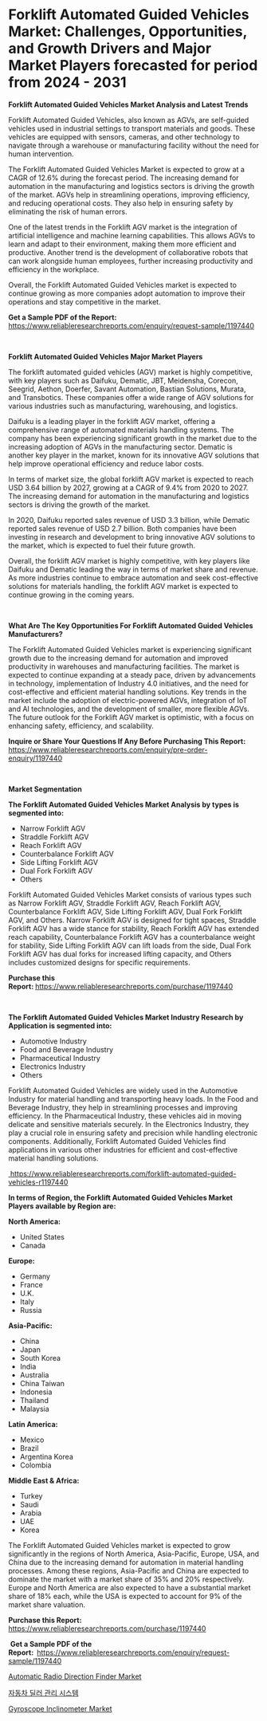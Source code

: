 <p><h1>Forklift Automated Guided Vehicles Market: Challenges, Opportunities, and Growth Drivers and Major Market Players forecasted for period from 2024 - 2031</h1></p><p><strong>Forklift Automated Guided Vehicles Market Analysis and Latest Trends</strong></p>
<p><p>Forklift Automated Guided Vehicles, also known as AGVs, are self-guided vehicles used in industrial settings to transport materials and goods. These vehicles are equipped with sensors, cameras, and other technology to navigate through a warehouse or manufacturing facility without the need for human intervention.</p><p>The Forklift Automated Guided Vehicles Market is expected to grow at a CAGR of 12.6% during the forecast period. The increasing demand for automation in the manufacturing and logistics sectors is driving the growth of the market. AGVs help in streamlining operations, improving efficiency, and reducing operational costs. They also help in ensuring safety by eliminating the risk of human errors.</p><p>One of the latest trends in the Forklift AGV market is the integration of artificial intelligence and machine learning capabilities. This allows AGVs to learn and adapt to their environment, making them more efficient and productive. Another trend is the development of collaborative robots that can work alongside human employees, further increasing productivity and efficiency in the workplace.</p><p>Overall, the Forklift Automated Guided Vehicles market is expected to continue growing as more companies adopt automation to improve their operations and stay competitive in the market.</p></p>
<p><strong>Get a Sample PDF of the Report:&nbsp;</strong> <a href="https://www.reliableresearchreports.com/enquiry/request-sample/1197440">https://www.reliableresearchreports.com/enquiry/request-sample/1197440</a></p>
<p>&nbsp;</p>
<p><strong>Forklift Automated Guided Vehicles Major Market Players</strong></p>
<p><p>The forklift automated guided vehicles (AGV) market is highly competitive, with key players such as Daifuku, Dematic, JBT, Meidensha, Corecon, Seegrid, Aethon, Doerfer, Savant Automation, Bastian Solutions, Murata, and Transbotics. These companies offer a wide range of AGV solutions for various industries such as manufacturing, warehousing, and logistics.</p><p>Daifuku is a leading player in the forklift AGV market, offering a comprehensive range of automated materials handling systems. The company has been experiencing significant growth in the market due to the increasing adoption of AGVs in the manufacturing sector. Dematic is another key player in the market, known for its innovative AGV solutions that help improve operational efficiency and reduce labor costs.</p><p>In terms of market size, the global forklift AGV market is expected to reach USD 3.64 billion by 2027, growing at a CAGR of 9.4% from 2020 to 2027. The increasing demand for automation in the manufacturing and logistics sectors is driving the growth of the market.</p><p>In 2020, Daifuku reported sales revenue of USD 3.3 billion, while Dematic reported sales revenue of USD 2.7 billion. Both companies have been investing in research and development to bring innovative AGV solutions to the market, which is expected to fuel their future growth.</p><p>Overall, the forklift AGV market is highly competitive, with key players like Daifuku and Dematic leading the way in terms of market share and revenue. As more industries continue to embrace automation and seek cost-effective solutions for materials handling, the forklift AGV market is expected to continue growing in the coming years.</p></p>
<p>&nbsp;</p>
<p><strong>What Are The Key Opportunities For Forklift Automated Guided Vehicles Manufacturers?</strong></p>
<p><p>The Forklift Automated Guided Vehicles market is experiencing significant growth due to the increasing demand for automation and improved productivity in warehouses and manufacturing facilities. The market is expected to continue expanding at a steady pace, driven by advancements in technology, implementation of Industry 4.0 initiatives, and the need for cost-effective and efficient material handling solutions. Key trends in the market include the adoption of electric-powered AGVs, integration of IoT and AI technologies, and the development of smaller, more flexible AGVs. The future outlook for the Forklift AGV market is optimistic, with a focus on enhancing safety, efficiency, and scalability.</p></p>
<p><strong>Inquire or Share Your Questions If Any Before Purchasing This Report:</strong> <a href="https://www.reliableresearchreports.com/enquiry/pre-order-enquiry/1197440">https://www.reliableresearchreports.com/enquiry/pre-order-enquiry/1197440</a></p>
<p>&nbsp;</p>
<p><strong>Market Segmentation</strong></p>
<p><strong>The Forklift Automated Guided Vehicles Market Analysis by types is segmented into:</strong></p>
<p><ul><li>Narrow Forklift AGV</li><li>Straddle Forklift AGV</li><li>Reach Forklift AGV</li><li>Counterbalance Forklift AGV</li><li>Side Lifting Forklift AGV</li><li>Dual Fork Forklift AGV</li><li>Others</li></ul></p>
<p><p>Forklift Automated Guided Vehicles Market consists of various types such as Narrow Forklift AGV, Straddle Forklift AGV, Reach Forklift AGV, Counterbalance Forklift AGV, Side Lifting Forklift AGV, Dual Fork Forklift AGV, and Others. Narrow Forklift AGV is designed for tight spaces, Straddle Forklift AGV has a wide stance for stability, Reach Forklift AGV has extended reach capability, Counterbalance Forklift AGV has a counterbalance weight for stability, Side Lifting Forklift AGV can lift loads from the side, Dual Fork Forklift AGV has dual forks for increased lifting capacity, and Others includes customized designs for specific requirements.</p></p>
<p><strong>Purchase this Report:&nbsp;</strong><a href="https://www.reliableresearchreports.com/purchase/1197440">https://www.reliableresearchreports.com/purchase/1197440</a></p>
<p>&nbsp;</p>
<p><strong>The Forklift Automated Guided Vehicles Market Industry Research by Application is segmented into:</strong></p>
<p><ul><li>Automotive Industry</li><li>Food and Beverage Industry</li><li>Pharmaceutical Industry</li><li>Electronics Industry</li><li>Others</li></ul></p>
<p><p>Forklift Automated Guided Vehicles are widely used in the Automotive Industry for material handling and transporting heavy loads. In the Food and Beverage Industry, they help in streamlining processes and improving efficiency. In the Pharmaceutical Industry, these vehicles aid in moving delicate and sensitive materials securely. In the Electronics Industry, they play a crucial role in ensuring safety and precision while handling electronic components. Additionally, Forklift Automated Guided Vehicles find applications in various other industries for efficient and cost-effective material handling solutions.</p></p>
<p><a href="https://www.reliableresearchreports.com/forklift-automated-guided-vehicles-r1197440">&nbsp;https://www.reliableresearchreports.com/forklift-automated-guided-vehicles-r1197440</a></p>
<p><strong>In terms of Region, the Forklift Automated Guided Vehicles Market Players available by Region are:</strong></p>
<p>
    <p> <strong> North America: </strong>
        <ul>
            <li>United States</li>
            <li>Canada</li>
        </ul>
        </p> 
    <p> <strong> Europe: </strong>
        <ul>
            <li>Germany</li>
            <li>France</li>
            <li>U.K.</li>
            <li>Italy</li>
            <li>Russia</li>
        </ul>
        </p> 
    <p> <strong> Asia-Pacific: </strong>
        <ul>
            <li>China</li>
            <li>Japan</li>
            <li>South Korea</li>
            <li>India</li>
            <li>Australia</li>
            <li>China Taiwan</li>
            <li>Indonesia</li>
            <li>Thailand</li>
            <li>Malaysia</li>
        </ul>
        </p> 
    <p> <strong> Latin America: </strong>
        <ul>
            <li>Mexico</li>
            <li>Brazil</li>
            <li>Argentina Korea</li>
            <li>Colombia</li>
        </ul>
        </p> 
    <p> <strong> Middle East & Africa: </strong>
        <ul>
            <li>Turkey</li>
            <li>Saudi</li>
            <li>Arabia</li>
            <li>UAE</li>
            <li>Korea</li>
        </ul>
    </p>
    </p>
<p><p>The Forklift Automated Guided Vehicles market is expected to grow significantly in the regions of North America, Asia-Pacific, Europe, USA, and China due to the increasing demand for automation in material handling processes. Among these regions, Asia-Pacific and China are expected to dominate the market with a market share of 35% and 20% respectively. Europe and North America are also expected to have a substantial market share of 18% each, while the USA is expected to account for 9% of the market share valuation.</p></p>
<p><strong>Purchase this Report: </strong><a href="https://www.reliableresearchreports.com/purchase/1197440">https://www.reliableresearchreports.com/purchase/1197440</a></p>
<p>&nbsp;<strong>Get a Sample PDF of the Report:&nbsp;&nbsp;</strong><a href="https://www.reliableresearchreports.com/enquiry/request-sample/1197440">https://www.reliableresearchreports.com/enquiry/request-sample/1197440</a></p>
<p><strong></strong></p>
<p><p><a href="https://github.com/LibbySpencer2018/Market-Research-Report-List-1/blob/main/automatic-radio-direction-finder-market.md">Automatic Radio Direction Finder Market</a></p><p><a href="https://github.com/giancarlo642004/Market-Research-Report-List-1/blob/main/9677473167608.md">자동차 딜러 관리 시스템</a></p><p><a href="https://github.com/ashman753/Market-Research-Report-List-1/blob/main/gyroscope-inclinometer-market.md">Gyroscope Inclinometer Market</a></p></p>